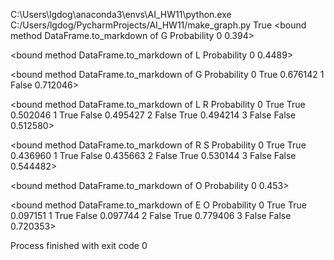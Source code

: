 C:\Users\lgdog\anaconda3\envs\AI_HW11\python.exe C:/Users/lgdog/PycharmProjects/AI_HW11/make_graph.py
True
<bound method DataFrame.to_markdown of    G Probability
0          0.394>

<bound method DataFrame.to_markdown of    L Probability
0         0.4489>

<bound method DataFrame.to_markdown of        G  Probability
0   True     0.676142
1  False     0.712046>

<bound method DataFrame.to_markdown of        L      R  Probability
0   True   True     0.502046
1   True  False     0.495427
2  False   True     0.494214
3  False  False     0.512580>

<bound method DataFrame.to_markdown of        R      S  Probability
0   True   True     0.436960
1   True  False     0.435663
2  False   True     0.530144
3  False  False     0.544482>

<bound method DataFrame.to_markdown of    O Probability
0          0.453>

<bound method DataFrame.to_markdown of        E      O  Probability
0   True   True     0.097151
1   True  False     0.097744
2  False   True     0.779406
3  False  False     0.720353>


Process finished with exit code 0
